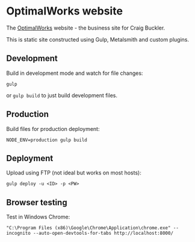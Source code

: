 # OptimalWorks website
The [OptimalWorks](https://www.optimalworks.net/) website - the business site for Craig Buckler.

This is static site constructed using Gulp, Metalsmith and custom plugins.


## Development
Build in development mode and watch for file changes:

```
gulp
```

or `gulp build` to just build development files.


## Production
Build files for production deployment:

```
NODE_ENV=production gulp build
```


## Deployment
Upload using FTP (not ideal but works on most hosts):

```
gulp deploy -u <ID> -p <PW>
```

## Browser testing
Test in Windows Chrome:

```
"C:\Program Files (x86)\Google\Chrome\Application\chrome.exe" --incognito --auto-open-devtools-for-tabs http://localhost:8000/
```

